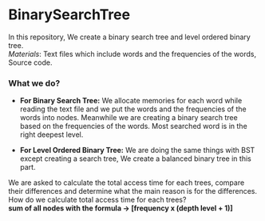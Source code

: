# BinarySearchTree
In this repository, We create a binary search tree and level ordered binary tree.  
*Materials*: Text files which include words and the frequencies of the words, Source code.  

### What we do?  

* **For Binary Search Tree:** We allocate memories for each word while reading the text file and we put the words and the frequencies of the words into nodes. Meanwhile we are creating a binary search tree based on the frequencies of the words. Most searched word is in the right deepest level.   

* **For Level Ordered Binary Tree:** We are doing the same things with BST except creating a search tree, We create a balanced binary tree in this part.  

We are asked to calculate the total access time for each trees, compare their differences and determine what the main reason is for the differences. How do we calculate total access time for each trees?  
**sum of all nodes with the formula -> [frequency x (depth level + 1)]** 
